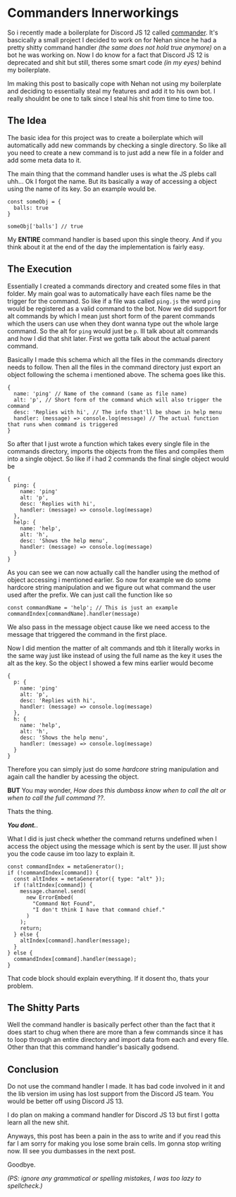 # Commanders Innerworkings

So i recently made a boilerplate for Discord JS 12 called [commander](https://github.com/tahlilma/commander). It's bascically a small project I decided to work on for Nehan since he had a pretty shitty command handler *(the same does not hold true anymore)* on a bot he was working on. Now I do know for a fact that Discord JS 12 is deprecated and shit but still, theres some smart code *(in my eyes)* behind my boilerplate. 

Im making this post to basically cope with Nehan not using my boilerplate and deciding to essentially steal my features and add it to his own bot. I really shouldnt be one to talk since I steal his shit from time to time too.

## The Idea
The basic idea for this project was to create a boilerplate which will automatically add new commands by checking a single directory. So like all you need to create a new command is to just add a new file in a folder and add some meta data to it. 

The main thing that the command handler uses is what the JS plebs call uhh... Ok I forgot the name. But its basically a way of accessing a object using the name of its key. So an example would be.

```
const someObj = {
  balls: true
}

someObj['balls'] // true
```

My **ENTIRE** command handler is based upon this single theory. And if you think about it at the end of the day the implementation is fairly easy.

## The Execution 
Essentially I created a commands directory and created some files in that folder. My main goal was to automatically have each files name be the trigger for the command. So like if a file was called `ping.js` the word `ping` would be registered as a valid command to the bot. Now we did support for alt commands by which I mean just short form of the parent commands which the users can use when they dont wanna type out the whole large command. So the alt for `ping` would just be `p`. Ill talk about alt commands and how I did that shit later. First we gotta talk about the actual parent command.

Basically I made this schema which all the files in the commands directory needs to follow. Then all the files in the command directory just export an object following the schema i mentioned above. The schema goes like this.

```
{
  name: 'ping' // Name of the command (same as file name)
  alt: 'p', // Short form of the command which will also trigger the command
  desc: 'Replies with hi', // The info that'll be shown in help menu
  handler: (message) => console.log(message) // The actual function that runs when command is triggered
}
```

So after that I just wrote a function which takes every single file in the commands directory, imports the objects from the files and compiles them into a single object. So like if i had 2 commands the final single object would be 

```
{
  ping: {
    name: 'ping'
    alt: 'p', 
    desc: 'Replies with hi', 
    handler: (message) => console.log(message) 
  },
  help: {
    name: 'help',
    alt: 'h',
    desc: 'Shows the help menu',
    handler: (message) => console.log(message)
  }
}
```

As you can see we can now actually call the handler using the method of object accessing i mentioned earlier. So now for example we do some hardcore string manipulation and we figure out what command the user used after the prefix. We can just call the function like so

```
const commandName = 'help'; // This is just an example
commandIndex[commandName].handler(message)
```

We also pass in the message object cause like we need access to the message that triggered the command in the first place.

Now I did mention the matter of alt commands and tbh it literally works in the same way just like instead of using the full name as the key it uses the alt as the key. So the object I showed a few mins earlier would become 

```
{
  p: {
    name: 'ping'
    alt: 'p', 
    desc: 'Replies with hi', 
    handler: (message) => console.log(message) 
  },
  h: {
    name: 'help',
    alt: 'h',
    desc: 'Shows the help menu',
    handler: (message) => console.log(message)
  }
}
```

Therefore you can simply just do some *hardcore* string manipulation and again call the handler by acessing the object.

**BUT** You may wonder, *How does this dumbass know when to call the alt or when to call the full command ??*. 

Thats the thing.

***You dont.***.

What I did is just check whether the command returns undefined when I access the object using the message which is sent by the user.
Ill just show you the code cause im too lazy to explain it.

```
const commandIndex = metaGenerator();
if (!commandIndex[command]) {
  const altIndex = metaGenerator({ type: "alt" });
  if (!altIndex[command]) {
    message.channel.send(
      new ErrorEmbed(
        "Command Not Found",
        "I don't think I have that command chief."
      )
    );
    return;
  } else {
    altIndex[command].handler(message);
  }
} else {
  commandIndex[command].handler(message);
}
```

That code block should explain everything. If it dosent tho, thats your problem.

## The Shitty Parts
Well the command handler is basically perfect other than the fact that it does start to chug when there are more than a few commands since it has to loop through an entire directory and import data from each and every file. Other than that this command handler's basically godsend.

## Conclusion
Do not use the command handler I made. It has bad code involved in it and the lib version im using has lost support from the Discord JS team. You would be better off using Discord JS 13. 

I do plan on making a command handler for Discord JS 13 but first I gotta learn all the new shit.

Anyways, this post has been a pain in the ass to write and if you read this far I am sorry for making you lose some brain cells. Im gonna stop writing now. Ill see you dumbasses in the next post.

Goodbye.

*(PS: ignore any grammatical or spelling mistakes, I was too lazy to spellcheck.)*